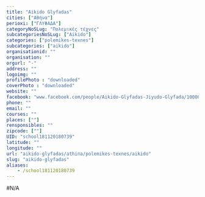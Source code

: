 ```yaml
---
title: "Aikido Glyfadas"
cities: ["Αθήνα"]
perioxi: ["ΓΛΥΦΑΔΑ"]
categoryNoSLug: "Πολεμικές τέχνες"
subcategoriesNoSLug: ["Aikido"]
categories: ["polemikes-texnes"]
subcategories: ["aikido"]
organisationid: ""
organisation: ""
orgurl: "-"
address: ""
logoimg: ""
profilePhoto : "downloaded"
coverPhoto : "downloaded"
website: ""
facebook: "www.facebook.com/people/Aikido-Glyfadas-Jiyudo-Glyfada/100008894490086"
phone: ""
email: ""
courses: ""
places: [""]
rensponsibles: ""
zipcode: [""]
UID: "school181120180739"
latitude: ""
longitude: ""
url: "aikido-glyfadas/athina/polemikes-texnes/aikido"
slug: "aikido-glyfadas"
aliases:
    - /school181120180739
---
```





#N/A
